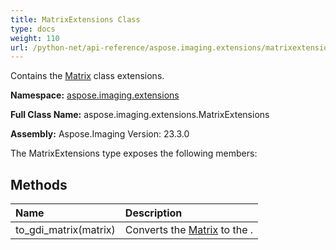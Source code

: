 ```yaml
---
title: MatrixExtensions Class
type: docs
weight: 110
url: /python-net/api-reference/aspose.imaging.extensions/matrixextensions/
---
```


Contains the [Matrix](/imaging/python-net/api-reference/aspose.imaging/matrix/) class extensions.

**Namespace:** [aspose.imaging.extensions](/imaging/python-net/api-reference/aspose.imaging.extensions/)

**Full Class Name:** aspose.imaging.extensions.MatrixExtensions

**Assembly:**  Aspose.Imaging Version: 23.3.0

The MatrixExtensions type exposes the following members:
## **Methods**
|**Name**|**Description**|
| :- | :- |
|to_gdi_matrix(matrix)|Converts the [Matrix](/imaging/python-net/api-reference/aspose.imaging/matrix/) to the .|
